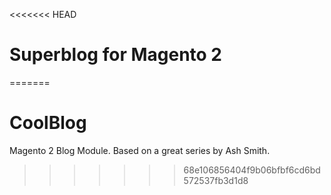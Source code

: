 <<<<<<< HEAD
# Superblog for Magento 2
=======
# CoolBlog

Magento 2 Blog Module. Based on a great series by Ash Smith.
>>>>>>> 68e106856404f9b06bfbf6cd6bd572537fb3d1d8
